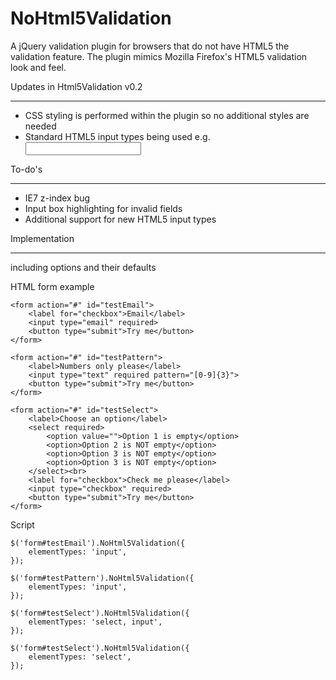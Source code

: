 NoHtml5Validation
=================

A jQuery validation plugin for browsers that do not have HTML5 the validation feature.
The plugin mimics Mozilla Firefox's HTML5 validation look and feel.

Updates in Html5Validation v0.2
_____________

- CSS styling is performed within the plugin so no additional styles are needed
- Standard HTML5 input types being used e.g. <input type="email" required>


To-do's
_____________

-	IE7 z-index bug
-	Input box highlighting for invalid fields
-	Additional support for new HTML5 input types 

Implementation
_________________

including options and their defaults

HTML form example

	<form action="#" id="testEmail">
		<label for="checkbox">Email</label>
		<input type="email" required>
		<button type="submit">Try me</button>
	</form>
			
	<form action="#" id="testPattern">
		<label>Numbers only please</label>
		<input type="text" required pattern="[0-9]{3}">
		<button type="submit">Try me</button>
	</form>
		
	<form action="#" id="testSelect">
		<label>Choose an option</label>
		<select required>
			<option value="">Option 1 is empty</option>
			<option>Option 2 is NOT empty</option>
			<option>Option 3 is NOT empty</option>
			<option>Option 3 is NOT empty</option>
		</select><br>
		<label for="checkbox">Check me please</label>
		<input type="checkbox" required>
		<button type="submit">Try me</button>
	</form>

Script

	$('form#testEmail').NoHtml5Validation({
		elementTypes: 'input',
	});
	
	$('form#testPattern').NoHtml5Validation({
		elementTypes: 'input',
	});
	
	$('form#testSelect').NoHtml5Validation({
		elementTypes: 'select, input',
	});
	
	$('form#testSelect').NoHtml5Validation({
		elementTypes: 'select',
	});